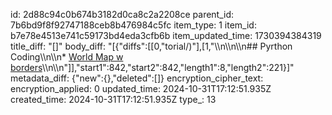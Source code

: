id: 2d88c94c0b674b3182d0ca8c2a2208ce
parent_id: 7b6bd9f8f92747188ceb8b476984c5fc
item_type: 1
item_id: b7e78e4513e741c59173bd4eda3cfb6b
item_updated_time: 1730394384319
title_diff: "[]"
body_diff: "[{\"diffs\":[[0,\"torial/)\"],[1,\"\\\n\\\n\\\n## Pyrthon Coding\\\n\\\n* [World Map w borders](https://www.linkedin.com/posts/pythonclcoding_plotting-a-world-map-with-country-borders-activity-7257625222558732288-kKdP?utm_source=share&utm_medium=member_desktop)\\\n\\\n\"]],\"start1\":842,\"start2\":842,\"length1\":8,\"length2\":221}]"
metadata_diff: {"new":{},"deleted":[]}
encryption_cipher_text: 
encryption_applied: 0
updated_time: 2024-10-31T17:12:51.935Z
created_time: 2024-10-31T17:12:51.935Z
type_: 13